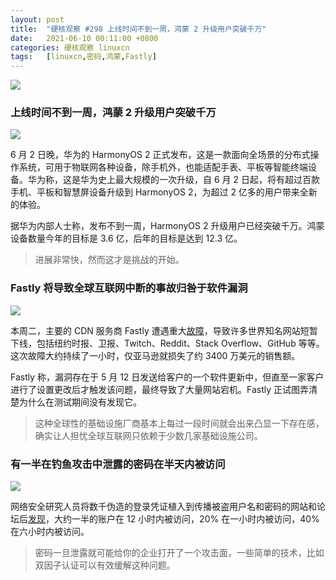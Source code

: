 ```yaml
---
layout: post
title:	"硬核观察 #298 上线时间不到一周，鸿蒙 2 升级用户突破千万"
date:	2021-06-10 00:11:00 +0800 
categories:	硬核观察 linuxcn 
tags:	[linuxcn,密码,鸿蒙,Fastly]
---
```



![](/Asserts/Images//attachment/album/202106/10/001020f997pb97h7pg6ppw.jpg)


### 上线时间不到一周，鸿蒙 2 升级用户突破千万


![](/Asserts/Images//attachment/album/202106/10/001431aqjmdddzy2wrmpdt.jpg)


6 月 2 日晚，华为的 HarmonyOS 2 正式发布，这是一款面向全场景的分布式操作系统，可用于物联网各种设备，除手机外，也能适配手表、平板等智能终端设备。华为称，这是华为史上最大规模的一次升级，自 6 月 2 日起，将有超过百款手机、平板和智慧屏设备升级到 HarmonyOS 2，为超过 2 亿多的用户带来全新的体验。


据华为内部人士称，发布不到一周，HarmonyOS 2 升级用户已经突破千万。鸿蒙设备数量今年的目标是 3.6 亿，后年的目标是达到 12.3 亿。



> 
> 进展非常快，然而这才是挑战的开始。
> 
> 
> 


### Fastly 将导致全球互联网中断的事故归咎于软件漏洞


![](/Asserts/Images//attachment/album/202106/10/001052po4aoao4miaiaho6.jpg)


本周二，主要的 CDN 服务商 Fastly 遭遇重大[故障](https://status.fastly.com/incidents/vpk0ssybt3bj)，导致许多世界知名网站短暂下线，包括纽约时报、卫报、Twitch、Reddit、Stack Overflow、GitHub 等等。这次故障大约持续了一小时，仅亚马逊就损失了约 3400 万美元的销售额。


Fastly 称，漏洞存在于 5 月 12 日发送给客户的一个软件更新中，但直至一家客户进行了设置更改后才触发该问题，最终导致了大量网站宕机。Fastly 正试图弄清楚为什么在测试期间没有发现它。



> 
> 这种全球性的基础设施厂商基本上每过一段时间就会出来凸显一下存在感，确实让人担忧全球互联网只依赖于少数几家基础设施公司。
> 
> 
> 


### 有一半在钓鱼攻击中泄露的密码在半天内被访问


![](/Asserts/Images//attachment/album/202106/10/001130dwxqewiwmwmavm9x.jpg)


网络安全研究人员将数千伪造的登录凭证植入到传播被盗用户名和密码的网站和论坛后[发现](https://www.zdnet.com/article/this-is-how-fast-a-password-leaked-on-the-web-will-be-tested-out-by-hackers/)，大约一半的账户在 12 小时内被访问，20% 在一小时内被访问，40% 在六小时内被访问。



> 
> 密码一旦泄露就可能给你的企业打开了一个攻击面，一些简单的技术，比如双因子认证可以有效缓解这种问题。
> 
> 
>
